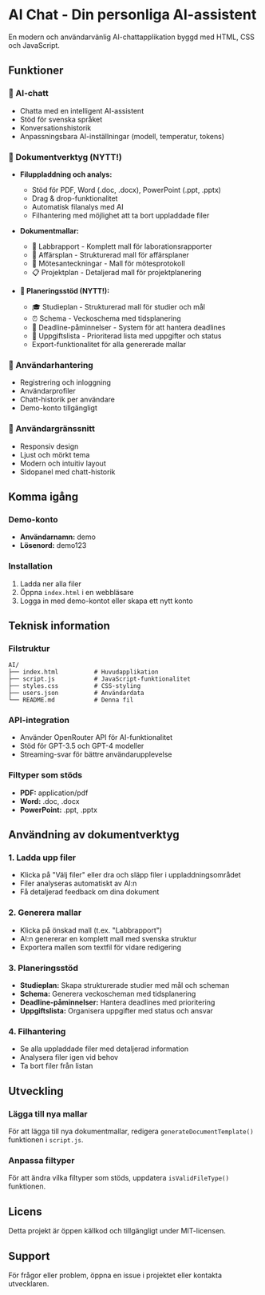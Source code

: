 # AI Chat - Din personliga AI-assistent

En modern och användarvänlig AI-chattapplikation byggd med HTML, CSS och JavaScript.

## Funktioner

### 🤖 AI-chatt
- Chatta med en intelligent AI-assistent
- Stöd för svenska språket
- Konversationshistorik
- Anpassningsbara AI-inställningar (modell, temperatur, tokens)

### 📁 Dokumentverktyg (NYTT!)
- **Filuppladdning och analys:**
  - Stöd för PDF, Word (.doc, .docx), PowerPoint (.ppt, .pptx)
  - Drag & drop-funktionalitet
  - Automatisk filanalys med AI
  - Filhantering med möjlighet att ta bort uppladdade filer

- **Dokumentmallar:**
  - 🧪 Labbrapport - Komplett mall för laborationsrapporter
  - 💼 Affärsplan - Strukturerad mall för affärsplaner
  - 👥 Mötesanteckningar - Mall för mötesprotokoll
  - 📋 Projektplan - Detaljerad mall för projektplanering

- **📅 Planeringsstöd (NYTT!):**
  - 🎓 Studieplan - Strukturerad mall för studier och mål
  - ⏰ Schema - Veckoschema med tidsplanering
  - 🔔 Deadline-påminnelser - System för att hantera deadlines
  - 📝 Uppgiftslista - Prioriterad lista med uppgifter och status
  - Export-funktionalitet för alla genererade mallar

### 🔐 Användarhantering
- Registrering och inloggning
- Användarprofiler
- Chatt-historik per användare
- Demo-konto tillgängligt

### 🎨 Användargränssnitt
- Responsiv design
- Ljust och mörkt tema
- Modern och intuitiv layout
- Sidopanel med chatt-historik

## Komma igång

### Demo-konto
- **Användarnamn:** demo
- **Lösenord:** demo123

### Installation
1. Ladda ner alla filer
2. Öppna `index.html` i en webbläsare
3. Logga in med demo-kontot eller skapa ett nytt konto

## Teknisk information

### Filstruktur
```
AI/
├── index.html          # Huvudapplikation
├── script.js           # JavaScript-funktionalitet
├── styles.css          # CSS-styling
├── users.json          # Användardata
└── README.md           # Denna fil
```

### API-integration
- Använder OpenRouter API för AI-funktionalitet
- Stöd för GPT-3.5 och GPT-4 modeller
- Streaming-svar för bättre användarupplevelse

### Filtyper som stöds
- **PDF:** application/pdf
- **Word:** .doc, .docx
- **PowerPoint:** .ppt, .pptx

## Användning av dokumentverktyg

### 1. Ladda upp filer
- Klicka på "Välj filer" eller dra och släpp filer i uppladdningsområdet
- Filer analyseras automatiskt av AI:n
- Få detaljerad feedback om dina dokument

### 2. Generera mallar
- Klicka på önskad mall (t.ex. "Labbrapport")
- AI:n genererar en komplett mall med svenska struktur
- Exportera mallen som textfil för vidare redigering

### 3. Planeringsstöd
- **Studieplan:** Skapa strukturerade studier med mål och scheman
- **Schema:** Generera veckoscheman med tidsplanering
- **Deadline-påminnelser:** Hantera deadlines med prioritering
- **Uppgiftslista:** Organisera uppgifter med status och ansvar

### 4. Filhantering
- Se alla uppladdade filer med detaljerad information
- Analysera filer igen vid behov
- Ta bort filer från listan

## Utveckling

### Lägga till nya mallar
För att lägga till nya dokumentmallar, redigera `generateDocumentTemplate()` funktionen i `script.js`.

### Anpassa filtyper
För att ändra vilka filtyper som stöds, uppdatera `isValidFileType()` funktionen.

## Licens

Detta projekt är öppen källkod och tillgängligt under MIT-licensen.

## Support

För frågor eller problem, öppna en issue i projektet eller kontakta utvecklaren. 